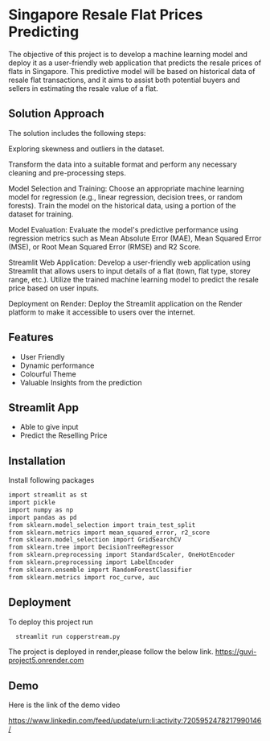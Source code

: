 
# Singapore  Resale Flat Prices Predicting

The objective of this project is to develop a machine learning model and deploy it as a user-friendly web application that predicts the resale prices of flats in Singapore. This predictive model will be based on historical data of resale flat transactions, and it aims to assist both potential buyers and sellers in estimating the resale value of a flat.


## Solution Approach

The solution includes the following steps:

Exploring skewness and outliers in the dataset.

Transform the data into a suitable format and perform any necessary cleaning and pre-processing steps.

Model Selection and Training: Choose an appropriate machine learning model for regression (e.g., linear regression, decision trees, or random forests). Train the model on the historical data, using a portion of the dataset for training.

Model Evaluation: Evaluate the model's predictive performance using regression metrics such as Mean Absolute Error (MAE), Mean Squared Error (MSE), or Root Mean Squared Error (RMSE) and R2 Score.

Streamlit Web Application: Develop a user-friendly web application using Streamlit that allows users to input details of a flat (town, flat type, storey range, etc.). Utilize the trained machine learning model to predict the resale price based on user inputs.

Deployment on Render: Deploy the Streamlit application on the Render platform to make it accessible to users over the internet.

## Features

- User Friendly
- Dynamic performance
- Colourful Theme
- Valuable Insights from the prediction
## Streamlit App

- Able to give input
- Predict the Reselling Price

## Installation

Install following packages

```bash
import streamlit as st
import pickle
import numpy as np
import pandas as pd
from sklearn.model_selection import train_test_split
from sklearn.metrics import mean_squared_error, r2_score
from sklearn.model_selection import GridSearchCV
from sklearn.tree import DecisionTreeRegressor
from sklearn.preprocessing import StandardScaler, OneHotEncoder
from sklearn.preprocessing import LabelEncoder
from sklearn.ensemble import RandomForestClassifier
from sklearn.metrics import roc_curve, auc
```
    
## Deployment

To deploy this project run

```bash
  streamlit run copperstream.py
```

The project is deployed in render,please follow the below link.
https://guvi-project5.onrender.com
## Demo

Here is the link of the demo video


https://www.linkedin.com/feed/update/urn:li:activity:7205952478217990146/